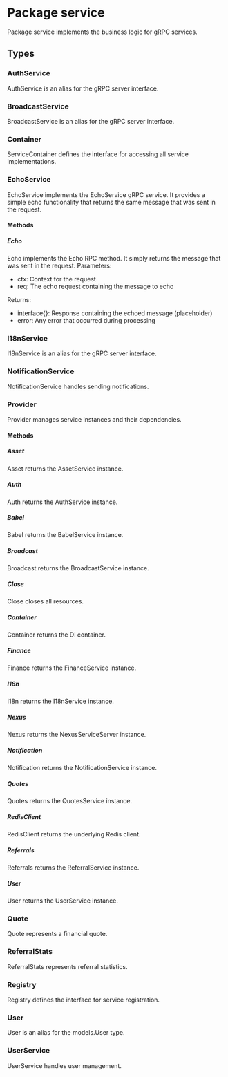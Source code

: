 # Package service

Package service implements the business logic for gRPC services.

## Types

### AuthService

AuthService is an alias for the gRPC server interface.

### BroadcastService

BroadcastService is an alias for the gRPC server interface.

### Container

ServiceContainer defines the interface for accessing all service implementations.

### EchoService

EchoService implements the EchoService gRPC service. It provides a simple echo functionality that
returns the same message that was sent in the request.

#### Methods

##### Echo

Echo implements the Echo RPC method. It simply returns the message that was sent in the request.
Parameters:

- ctx: Context for the request
- req: The echo request containing the message to echo

Returns:

- interface{}: Response containing the echoed message (placeholder)
- error: Any error that occurred during processing

### I18nService

I18nService is an alias for the gRPC server interface.

### NotificationService

NotificationService handles sending notifications.

### Provider

Provider manages service instances and their dependencies.

#### Methods

##### Asset

Asset returns the AssetService instance.

##### Auth

Auth returns the AuthService instance.

##### Babel

Babel returns the BabelService instance.

##### Broadcast

Broadcast returns the BroadcastService instance.

##### Close

Close closes all resources.

##### Container

Container returns the DI container.

##### Finance

Finance returns the FinanceService instance.

##### I18n

I18n returns the I18nService instance.

##### Nexus

Nexus returns the NexusServiceServer instance.

##### Notification

Notification returns the NotificationService instance.

##### Quotes

Quotes returns the QuotesService instance.

##### RedisClient

RedisClient returns the underlying Redis client.

##### Referrals

Referrals returns the ReferralService instance.

##### User

User returns the UserService instance.

### Quote

Quote represents a financial quote.

### ReferralStats

ReferralStats represents referral statistics.

### Registry

Registry defines the interface for service registration.

### User

User is an alias for the models.User type.

### UserService

UserService handles user management.
